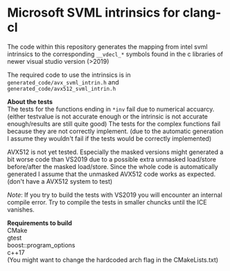 # Microsoft SVML intrinsics for clang-cl

The code within this repository generates the mapping from intel svml intrinsics to the corresponding `__vdecl_*` symbols found in the c libraries of newer visual studio version (>2019)

The required code to use the intrinsics is in `generated_code/avx_svml_intrin.h` and `generated_code/avx512_svml_intrin.h`

__About the tests__  
The tests for the functions ending in `*inv` fail due to numerical accuarcy. (either testvalue is not accurate enough or the intrinsic is not accurate enough/results are still quite good) 
The tests for the complex functions fail because they are not correctly implement. (due to the automatic generation I assume they wouldn't fail if the tests would be correctly implemented)  

AVX512 is not yet tested. Especially the masked versions might generated a bit worse code than VS2019 due to a possible extra unmasked load/store before/after the masked load/store.
Since the whole code is automatically generated I assume that the unmasked AVX512 code works as expected.  
(don't have a AVX512 system to test)

*Note*: If you try to build the tests with VS2019 you will encounter an internal compile error. Try to compile the tests in smaller chuncks until the ICE vanishes.

__Requirements to build__  
CMake  
gtest  
boost::program_options  
c++17  
(You might want to change the hardcoded arch flag in the CMakeLists.txt)  

